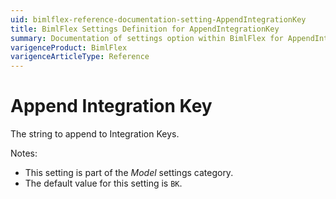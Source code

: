 ```yaml
---
uid: bimlflex-reference-documentation-setting-AppendIntegrationKey
title: BimlFlex Settings Definition for AppendIntegrationKey
summary: Documentation of settings option within BimlFlex for AppendIntegrationKey
varigenceProduct: BimlFlex
varigenceArticleType: Reference
---
```


# Append Integration Key

The string to append to Integration Keys.

Notes:

* This setting is part of the *Model* settings category.
* The default value for this setting is `BK`.